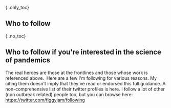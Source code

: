 {:.only_toc}
## Who to follow

{:.no_toc}
## Who to follow if you're interested in the science of pandemics

The real heroes are those at the frontlines and those whose work is referenced above.  Here are a few I'm following for various reasons. My citing them doesn't imply that they've read or endorsed this full guidance. A non-comprehensive list of their twitter profiles is here. I follow a lot of other (non outbreak related) people too, but you can browse here: <https://twitter.com/figgyjam/following>
